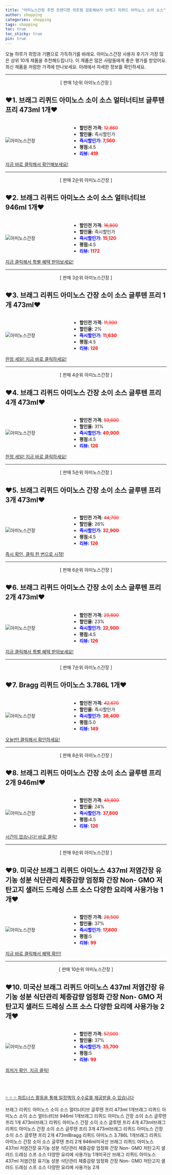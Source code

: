 ```yaml
---
title: "아미노스간장 추천 트렌디한 히트템 검토해보자 브래그 리퀴드 아미노스 소이 소스"
author: shopping
categories: shopping
tags: shopping
toc: true
toc_sticky: true
pin: true
---
```

오늘 하루가 희망과 기쁨으로 가득하기를 바래요.  아미노스간장 사용자 후기가 가장 많은 상위 10개 제품을 추천해드립니다. 이 제품은 많은 사람들에게 좋은 평가를 받았어요. 최신 제품을 저렴한 가격에 만나보세요. 아래에서 자세한 정보를 확인하세요.

---
<p class="toplist" style="margin: 0 auto; display: block; width: fit-content;">[ 판매 1순위 아미노스간장 ]</p>

<h2><strong>❤️1. 브래그 리퀴드 아미노스 소이 소스 얼터너티브 글루텐 프리 473ml 1개❤️</strong></h2>

<div style="display: flex; align-items: center;">
    <div style="flex: 0.4;">
        <img src="https://thumbnail8.coupangcdn.com/thumbnails/remote/230x230ex/image/vendor_inventory/63d5/1bd6cf319f85014e74253c1c75f9800d6c16ea02cb124ecc1a31cc299629.png" alt="아미노스간장" style="max-width: 100%;">
    </div>
    <div style="flex: 0.6; margin-left: 10px;">
        <ul>
            <li><strong>할인전 가격:</strong> <del style="color: red;">12,860</del></li>
            <li><strong>할인율:</strong> 즉시할인가</li>
            <li><span style='color:blue'><strong>즉시할인가:</strong></span> <span style='color:red'><strong>7,560</strong></span></li>
            <li><strong>평점:</strong>4.5</li>
            <li><span style='color:blue'><strong>리뷰:</strong></span> <span style='color:red'><strong>419</strong></span></li>
        </ul>
    </div>
</div>
<div class="center">
    <a href="https://selin100587.github.io?lptag=AF9450613&subid=githubio&pageKey=6768028015&traceid=V0-153&itemId=16436579484&vendorItemId=3263304313" class="myButton">
        지금 바로 클릭해서 확인해보세요!
    </a>
</div>


---
<p class="toplist" style="margin: 0 auto; display: block; width: fit-content;">[ 판매 2순위 아미노스간장 ]</p>

<h2><strong>❤️2. 브래그 리퀴드 아미노스 소이 소스 얼터너티브 946ml 1개❤️</strong></h2>

<div style="display: flex; align-items: center;">
    <div style="flex: 0.4;">
        <img src="https://thumbnail8.coupangcdn.com/thumbnails/remote/230x230ex/image/vendor_inventory/f9ec/3041c02a25f6e4f8791b62b183c5034e2ef45b3503d0ba751690eba4cda2.png" alt="아미노스간장" style="max-width: 100%;">
    </div>
    <div style="flex: 0.6; margin-left: 10px;">
        <ul>
            <li><strong>할인전 가격:</strong> <del style="color: red;">16,800</del></li>
            <li><strong>할인율:</strong> 즉시할인가</li>
            <li><span style='color:blue'><strong>즉시할인가:</strong></span> <span style='color:red'><strong>15,120</strong></span></li>
            <li><strong>평점:</strong>4.5</li>
            <li><span style='color:blue'><strong>리뷰:</strong></span> <span style='color:red'><strong>1172</strong></span></li>
        </ul>
    </div>
</div>
<div class="center">
    <a href="https://selin100587.github.io?lptag=AF9450613&subid=githubio&pageKey=1806023&traceid=V0-153&itemId=26644419&vendorItemId=3280450521" class="myButton">
        지금 클릭해서 특별 혜택 받아보세요!
    </a>
</div>


---
<p class="toplist" style="margin: 0 auto; display: block; width: fit-content;">[ 판매 3순위 아미노스간장 ]</p>

<h2><strong>❤️3. 브래그 리퀴드 아미노스 간장 소이 소스 글루텐 프리 1개 473ml❤️</strong></h2>

<div style="display: flex; align-items: center;">
    <div style="flex: 0.4;">
        <img src="https://thumbnail7.coupangcdn.com/thumbnails/remote/230x230ex/image/vendor_inventory/da7d/c8a2327a9f341370bbc56acf298209525dc362dabd88c55ede696f45e7c7.jpg" alt="아미노스간장" style="max-width: 100%;">
    </div>
    <div style="flex: 0.6; margin-left: 10px;">
        <ul>
            <li><strong>할인전 가격:</strong> <del style="color: red;">11,900</del></li>
            <li><strong>할인율:</strong> 2%</li>
            <li><span style='color:blue'><strong>즉시할인가:</strong></span> <span style='color:red'><strong>11,630</strong></span></li>
            <li><strong>평점:</strong>4.5</li>
            <li><span style='color:blue'><strong>리뷰:</strong></span> <span style='color:red'><strong>126</strong></span></li>
        </ul>
    </div>
</div>
<div class="center">
    <a href="https://selin100587.github.io?lptag=AF9450613&subid=githubio&pageKey=8121182608&traceid=V0-153&itemId=23036415907&vendorItemId=90126115467" class="myButton">
        한정 세일! 지금 바로 클릭하세요!
    </a>
</div>


---
<p class="toplist" style="margin: 0 auto; display: block; width: fit-content;">[ 판매 4순위 아미노스간장 ]</p>

<h2><strong>❤️4. 브래그 리퀴드 아미노스 간장 소이 소스 글루텐 프리 4개 473ml❤️</strong></h2>

<div style="display: flex; align-items: center;">
    <div style="flex: 0.4;">
        <img src="https://thumbnail6.coupangcdn.com/thumbnails/remote/230x230ex/image/vendor_inventory/7678/820aef095a267f10d52288e3c4e76dc89806a92e186af8aec278f7022931.jpg" alt="아미노스간장" style="max-width: 100%;">
    </div>
    <div style="flex: 0.6; margin-left: 10px;">
        <ul>
            <li><strong>할인전 가격:</strong> <del style="color: red;">59,600</del></li>
            <li><strong>할인율:</strong> 31%</li>
            <li><span style='color:blue'><strong>즉시할인가:</strong></span> <span style='color:red'><strong>40,900</strong></span></li>
            <li><strong>평점:</strong>4.5</li>
            <li><span style='color:blue'><strong>리뷰:</strong></span> <span style='color:red'><strong>126</strong></span></li>
        </ul>
    </div>
</div>
<div class="center">
    <a href="https://selin100587.github.io?lptag=AF9450613&subid=githubio&pageKey=8121182608&traceid=V0-153&itemId=23053703100&vendorItemId=90087363827" class="myButton">
        한정 세일! 지금 바로 클릭하세요!
    </a>
</div>


---
<p class="toplist" style="margin: 0 auto; display: block; width: fit-content;">[ 판매 5순위 아미노스간장 ]</p>

<h2><strong>❤️5. 브래그 리퀴드 아미노스 간장 소이 소스 글루텐 프리 3개 473ml❤️</strong></h2>

<div style="display: flex; align-items: center;">
    <div style="flex: 0.4;">
        <img src="https://thumbnail6.coupangcdn.com/thumbnails/remote/230x230ex/image/vendor_inventory/0920/60a0353ac375d59823f1c7360a075ed400bb0f40646f3ee1bd52ff05a553.jpg" alt="아미노스간장" style="max-width: 100%;">
    </div>
    <div style="flex: 0.6; margin-left: 10px;">
        <ul>
            <li><strong>할인전 가격:</strong> <del style="color: red;">44,700</del></li>
            <li><strong>할인율:</strong> 26%</li>
            <li><span style='color:blue'><strong>즉시할인가:</strong></span> <span style='color:red'><strong>32,900</strong></span></li>
            <li><strong>평점:</strong>4.5</li>
            <li><span style='color:blue'><strong>리뷰:</strong></span> <span style='color:red'><strong>126</strong></span></li>
        </ul>
    </div>
</div>
<div class="center">
    <a href="https://selin100587.github.io?lptag=AF9450613&subid=githubio&pageKey=8121182608&traceid=V0-153&itemId=23053608993&vendorItemId=90087363819" class="myButton">
        즉시 확인, 클릭 한 번으로 시작!
    </a>
</div>


---
<p class="toplist" style="margin: 0 auto; display: block; width: fit-content;">[ 판매 6순위 아미노스간장 ]</p>

<h2><strong>❤️6. 브래그 리퀴드 아미노스 간장 소이 소스 글루텐 프리 2개 473ml❤️</strong></h2>

<div style="display: flex; align-items: center;">
    <div style="flex: 0.4;">
        <img src="https://thumbnail10.coupangcdn.com/thumbnails/remote/230x230ex/image/vendor_inventory/b7d8/dae34fc39a298785f6171b9d4c6e59eadca221b0d1d8ae23a099c95afae2.jpg" alt="아미노스간장" style="max-width: 100%;">
    </div>
    <div style="flex: 0.6; margin-left: 10px;">
        <ul>
            <li><strong>할인전 가격:</strong> <del style="color: red;">29,800</del></li>
            <li><strong>할인율:</strong> 23%</li>
            <li><span style='color:blue'><strong>즉시할인가:</strong></span> <span style='color:red'><strong>22,900</strong></span></li>
            <li><strong>평점:</strong>4.5</li>
            <li><span style='color:blue'><strong>리뷰:</strong></span> <span style='color:red'><strong>126</strong></span></li>
        </ul>
    </div>
</div>
<div class="center">
    <a href="https://selin100587.github.io?lptag=AF9450613&subid=githubio&pageKey=8121182608&traceid=V0-153&itemId=23036431797&vendorItemId=90087363757" class="myButton">
        지금 클릭해서 특별 혜택 받아보세요!
    </a>
</div>


---
<p class="toplist" style="margin: 0 auto; display: block; width: fit-content;">[ 판매 7순위 아미노스간장 ]</p>

<h2><strong>❤️7. Bragg 리퀴드 아미노스 3.786L 1개❤️</strong></h2>

<div style="display: flex; align-items: center;">
    <div style="flex: 0.4;">
        <img src="https://thumbnail9.coupangcdn.com/thumbnails/remote/230x230ex/image/vendor_inventory/3623/6a9c6b989694cdc757b7fa838bbc0bbad45b1252fcfd24fc50be7894e2cf.jpg" alt="아미노스간장" style="max-width: 100%;">
    </div>
    <div style="flex: 0.6; margin-left: 10px;">
        <ul>
            <li><strong>할인전 가격:</strong> <del style="color: red;">42,670</del></li>
            <li><strong>할인율:</strong> 즉시할인가</li>
            <li><span style='color:blue'><strong>즉시할인가:</strong></span> <span style='color:red'><strong>38,400</strong></span></li>
            <li><strong>평점:</strong>5.0</li>
            <li><span style='color:blue'><strong>리뷰:</strong></span> <span style='color:red'><strong>149</strong></span></li>
        </ul>
    </div>
</div>
<div class="center">
    <a href="https://selin100587.github.io?lptag=AF9450613&subid=githubio&pageKey=8182384237&traceid=V0-153&itemId=65259360&vendorItemId=3103546896" class="myButton">
        오늘만! 클릭해서 확인하세요!
    </a>
</div>


---
<p class="toplist" style="margin: 0 auto; display: block; width: fit-content;">[ 판매 8순위 아미노스간장 ]</p>

<h2><strong>❤️8. 브래그 리퀴드 아미노스 간장 소이 소스 글루텐 프리 2개 946ml❤️</strong></h2>

<div style="display: flex; align-items: center;">
    <div style="flex: 0.4;">
        <img src="https://thumbnail9.coupangcdn.com/thumbnails/remote/230x230ex/image/vendor_inventory/3da2/d7ab186fb7d2300709f2d076f3496f93f6bf20e286b8bab2e16dc507ac6e.jpg" alt="아미노스간장" style="max-width: 100%;">
    </div>
    <div style="flex: 0.6; margin-left: 10px;">
        <ul>
            <li><strong>할인전 가격:</strong> <del style="color: red;">49,800</del></li>
            <li><strong>할인율:</strong> 24%</li>
            <li><span style='color:blue'><strong>즉시할인가:</strong></span> <span style='color:red'><strong>37,800</strong></span></li>
            <li><strong>평점:</strong>4.5</li>
            <li><span style='color:blue'><strong>리뷰:</strong></span> <span style='color:red'><strong>126</strong></span></li>
        </ul>
    </div>
</div>
<div class="center">
    <a href="https://selin100587.github.io?lptag=AF9450613&subid=githubio&pageKey=8121182608&traceid=V0-153&itemId=23036453190&vendorItemId=90087363782" class="myButton">
        시간이 없습니다! 바로 클릭!
    </a>
</div>


---
<p class="toplist" style="margin: 0 auto; display: block; width: fit-content;">[ 판매 9순위 아미노스간장 ]</p>

<h2><strong>❤️9. 미국산 브래그 리퀴드 아미노스 437ml 저염간장 유기농 성분 식단관리 체중감량 엄정화 간장 Non- GMO 저탄고지 샐러드 드레싱 스프 소스 다양한 요리에 사용가능 1개❤️</strong></h2>

<div style="display: flex; align-items: center;">
    <div style="flex: 0.4;">
        <img src="https://thumbnail8.coupangcdn.com/thumbnails/remote/230x230ex/image/vendor_inventory/0310/1fae8390ec746111abbd00b0552b03467cbc69c10e641d9e64e993a9d0d0.png" alt="아미노스간장" style="max-width: 100%;">
    </div>
    <div style="flex: 0.6; margin-left: 10px;">
        <ul>
            <li><strong>할인전 가격:</strong> <del style="color: red;">28,500</del></li>
            <li><strong>할인율:</strong> 37%</li>
            <li><span style='color:blue'><strong>즉시할인가:</strong></span> <span style='color:red'><strong>17,800</strong></span></li>
            <li><strong>평점:</strong>5</li>
            <li><span style='color:blue'><strong>리뷰:</strong></span> <span style='color:red'><strong>99</strong></span></li>
        </ul>
    </div>
</div>
<div class="center">
    <a href="https://selin100587.github.io?lptag=AF9450613&subid=githubio&pageKey=8229006864&traceid=V0-153&itemId=23676949919&vendorItemId=90702163118" class="myButton">
        지금 바로 클릭해서 혜택 확인!
    </a>
</div>


---
<p class="toplist" style="margin: 0 auto; display: block; width: fit-content;">[ 판매 10순위 아미노스간장 ]</p>

<h2><strong>❤️10. 미국산 브래그 리퀴드 아미노스 437ml 저염간장 유기농 성분 식단관리 체중감량 엄정화 간장 Non- GMO 저탄고지 샐러드 드레싱 스프 소스 다양한 요리에 사용가능 2개❤️</strong></h2>

<div style="display: flex; align-items: center;">
    <div style="flex: 0.4;">
        <img src="https://thumbnail8.coupangcdn.com/thumbnails/remote/230x230ex/image/vendor_inventory/0310/1fae8390ec746111abbd00b0552b03467cbc69c10e641d9e64e993a9d0d0.png" alt="아미노스간장" style="max-width: 100%;">
    </div>
    <div style="flex: 0.6; margin-left: 10px;">
        <ul>
            <li><strong>할인전 가격:</strong> <del style="color: red;">57,000</del></li>
            <li><strong>할인율:</strong> 37%</li>
            <li><span style='color:blue'><strong>즉시할인가:</strong></span> <span style='color:red'><strong>35,700</strong></span></li>
            <li><strong>평점:</strong>5</li>
            <li><span style='color:blue'><strong>리뷰:</strong></span> <span style='color:red'><strong>99</strong></span></li>
        </ul>
    </div>
</div>
<div class="center">
    <a href="https://selin100587.github.io?lptag=AF9450613&subid=githubio&pageKey=8229006864&traceid=V0-153&itemId=23676949921&vendorItemId=90702163128" class="myButton">
        최저가 확인, 지금 클릭!
    </a>
</div>

<br><br><br>[💦 💦 💦 파트너스 활동을 통해 일정액의 수수료를 제공받을 수 있습니다](https://link.coupang.com/a/bcpT2c)<br><br>브래그 리퀴드 아미노스 소이 소스 얼터너티브 글루텐 프리 473ml 1개브래그 리퀴드 아미노스 소이 소스 얼터너티브 946ml 1개브래그 리퀴드 아미노스 간장 소이 소스 글루텐 프리 1개 473ml브래그 리퀴드 아미노스 간장 소이 소스 글루텐 프리 4개 473ml브래그 리퀴드 아미노스 간장 소이 소스 글루텐 프리 3개 473ml브래그 리퀴드 아미노스 간장 소이 소스 글루텐 프리 2개 473mlBragg 리퀴드 아미노스 3.786L 1개브래그 리퀴드 아미노스 간장 소이 소스 글루텐 프리 2개 946ml미국산 브래그 리퀴드 아미노스 437ml 저염간장 유기농 성분 식단관리 체중감량 엄정화 간장 Non- GMO 저탄고지 샐러드 드레싱 스프 소스 다양한 요리에 사용가능 1개미국산 브래그 리퀴드 아미노스 437ml 저염간장 유기농 성분 식단관리 체중감량 엄정화 간장 Non- GMO 저탄고지 샐러드 드레싱 스프 소스 다양한 요리에 사용가능 2개